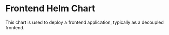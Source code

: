 # Frontend Helm Chart

This chart is used to deploy a frontend application, typically as a decoupled frontend.
